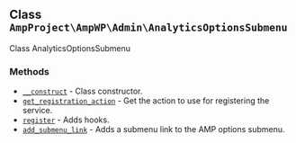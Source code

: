 ## Class `AmpProject\AmpWP\Admin\AnalyticsOptionsSubmenu`

Class AnalyticsOptionsSubmenu

### Methods

* [`__construct`](../method/Admin/AnalyticsOptionsSubmenu/__construct.md) - Class constructor.
* [`get_registration_action`](../method/Admin/AnalyticsOptionsSubmenu/get_registration_action.md) - Get the action to use for registering the service.
* [`register`](../method/Admin/AnalyticsOptionsSubmenu/register.md) - Adds hooks.
* [`add_submenu_link`](../method/Admin/AnalyticsOptionsSubmenu/add_submenu_link.md) - Adds a submenu link to the AMP options submenu.
